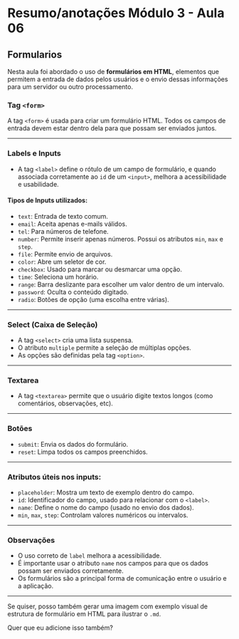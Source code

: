 
# Resumo/anotações Módulo 3 - Aula 06

## Formularios

Nesta aula foi abordado o uso de **formulários em HTML**, elementos que permitem a entrada de dados pelos usuários e o envio dessas informações para um servidor ou outro processamento.

### Tag `<form>`

A tag `<form>` é usada para criar um formulário HTML. Todos os campos de entrada devem estar dentro dela para que possam ser enviados juntos.

---

### Labels e Inputs

- A tag `<label>` define o rótulo de um campo de formulário, e quando associada corretamente ao `id` de um `<input>`, melhora a acessibilidade e usabilidade.

#### Tipos de Inputs utilizados:

- `text`: Entrada de texto comum.
- `email`: Aceita apenas e-mails válidos.
- `tel`: Para números de telefone.
- `number`: Permite inserir apenas números. Possui os atributos `min`, `max` e `step`.
- `file`: Permite envio de arquivos.
- `color`: Abre um seletor de cor.
- `checkbox`: Usado para marcar ou desmarcar uma opção.
- `time`: Seleciona um horário.
- `range`: Barra deslizante para escolher um valor dentro de um intervalo.
- `password`: Oculta o conteúdo digitado.
- `radio`: Botões de opção (uma escolha entre várias).

---

### Select (Caixa de Seleção)

- A tag `<select>` cria uma lista suspensa.  
- O atributo `multiple` permite a seleção de múltiplas opções.  
- As opções são definidas pela tag `<option>`.

---

### Textarea

- A tag `<textarea>` permite que o usuário digite textos longos (como comentários, observações, etc).

---

### Botões

- `submit`: Envia os dados do formulário.
- `reset`: Limpa todos os campos preenchidos.

---

### Atributos úteis nos inputs:

- `placeholder`: Mostra um texto de exemplo dentro do campo.
- `id`: Identificador do campo, usado para relacionar com o `<label>`.
- `name`: Define o nome do campo (usado no envio dos dados).
- `min`, `max`, `step`: Controlam valores numéricos ou intervalos.

---

### Observações

- O uso correto de `label` melhora a acessibilidade.
- É importante usar o atributo `name` nos campos para que os dados possam ser enviados corretamente.
- Os formulários são a principal forma de comunicação entre o usuário e a aplicação.

---

Se quiser, posso também gerar uma imagem com exemplo visual de estrutura de formulário em HTML para ilustrar o `.md`.

Quer que eu adicione isso também?
